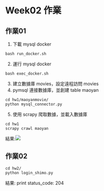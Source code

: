 ﻿# Week02 作業
## 作業01
1. 下載 mysql docker
```shell=
bash run_docker.sh
```
2. 運行 mysql docker
```shell=
bash exec_docker.sh
```
3. 建立數據庫 movies，設定遠程訪問 movies
4. pymsql 連接數據庫，並創建 table maoyan
```shell=
cd hw1/maoyanmovie/
python mysql_connector.py
```
5. 使用 scrapy 爬取數據，並載入數據庫
```shell=
cd hw1
scrapy crawl maoyan
```
結果:![](https://i.imgur.com/sEWa2YY.png)

## 作業02
```shell=
cd hw2/
python login_shimo.py
```
結果:
print status_code: 204